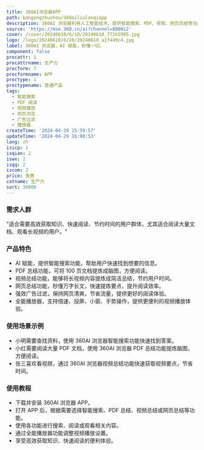 ```yaml
---
title: 360AI浏览器APP
path: bangongzhushou/360ailiulanqiapp
description: 360AI 浏览器利用人工智能技术，提供智能搜索、PDF、视频、网页总结等功能，旨在帮助用户高效获取知识，提升阅读体验。
source: 'https://mse.360.cn/ai?channel=800012'
cover: /cover/20240610/6/10/20240610_771b5995.jpg
logo: /logo/20240610/6/10/20240610_a1f449c4.jpg
label: 360AI 浏览器，AI 赋能，秒懂一切。
component: false
procattr: 1
procattrname: 生产力
procform: 7
procformname: APP
proctype: 1
proctypename: 普通产品
tags:
  - 智能搜索
  - PDF 阅读
  - 视频播放
  - 网页浏览
  - 广告过滤
  - 播放器
createTime: '2024-04-29 15:59:57'
updateTime: '2024-04-29 16:00:53'
lang: zh
isicp: 1
isqian: 2
iswx: 2
isqq: 2
iscom: 2
price: 免费
catname: 生产力
sort: 30000
---
```


### 需求人群

"适合需要高效获取知识、快速阅读、节约时间的用户群体，尤其适合阅读大量文档、观看长视频的用户。"

### 产品特色

* AI 赋能，提供智能搜索功能，帮助用户快速找到想要的信息。
* PDF 总结功能，可将 100 页文档提炼成脑图，方便阅读。
* 视频总结功能，能够将长视频内容提炼成简洁总结，节约用户时间。
* 网页总结功能，秒懂万字长文，快速提炼要点，提升阅读效率。
* 强效广告过滤，保持网页清爽，节省流量，提供更好的阅读体验。
* 全能播放器，支持倍速、投屏、小窗、手势操作，提供更便利的视频播放体验。

### 使用场景示例

* 小明需要查找资料，使用 360AI 浏览器智能搜索功能快速找到答案。
* 小红需要阅读大量 PDF 文档，使用 360AI 浏览器 PDF 总结功能提炼脑图，方便阅读。
* 张三喜欢看视频，通过 360AI 浏览器视频总结功能快速获取视频要点，节省时间。

### 使用教程

* 下载并安装 360AI 浏览器 APP。
* 打开 APP 后，根据需要选择智能搜索、PDF 总结、视频总结或网页总结等功能。
* 使用各功能进行搜索、阅读或观看相关内容。
* 通过全能播放器功能调整视频播放设置。
* 享受高效获取知识、快速阅读的便利体验。
